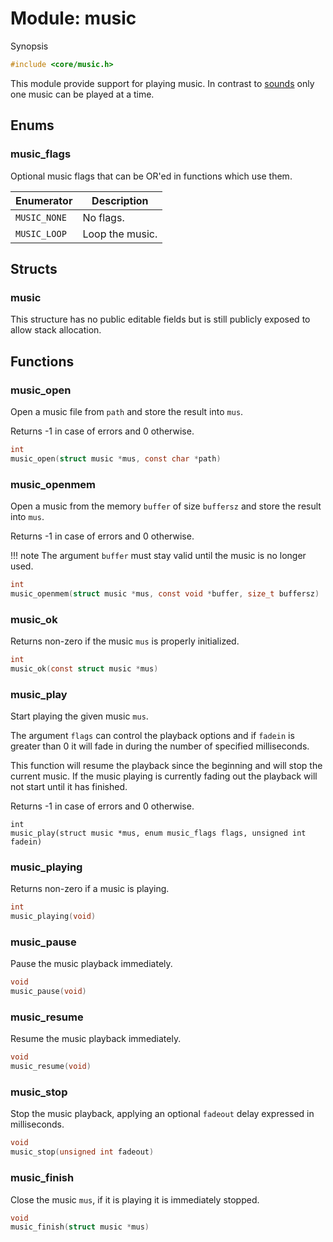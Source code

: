 # Module: music

Synopsis

```c
#include <core/music.h>
```

This module provide support for playing music. In contrast to [sounds](sound.md)
only one music can be played at a time.

## Enums

### music\_flags

Optional music flags that can be OR'ed in functions which use them.

| Enumerator   | Description     |
|--------------|-----------------|
| `MUSIC_NONE` | No flags.       |
| `MUSIC_LOOP` | Loop the music. |

## Structs

### music

This structure has no public editable fields but is still publicly exposed to
allow stack allocation.

## Functions

### music\_open

Open a music file from `path` and store the result into `mus`.

Returns -1 in case of errors and 0 otherwise.

```c
int
music_open(struct music *mus, const char *path)
```

### music\_openmem

Open a music from the memory `buffer` of size `buffersz` and store the result
into `mus`.

Returns -1 in case of errors and 0 otherwise.

!!! note
    The argument `buffer` must stay valid until the music is no longer used.

```c
int
music_openmem(struct music *mus, const void *buffer, size_t buffersz)
```

### music\_ok

Returns non-zero if the music `mus` is properly initialized.

```c
int
music_ok(const struct music *mus)
```

### music\_play

Start playing the given music `mus`.

The argument `flags` can control the playback options and if `fadein` is greater
than 0 it will fade in during the number of specified milliseconds.

This function will resume the playback since the beginning and will stop the
current music. If the music playing is currently fading out the playback will
not start until it has finished.

Returns -1 in case of errors and 0 otherwise.

```
int
music_play(struct music *mus, enum music_flags flags, unsigned int fadein)
```

### music\_playing

Returns non-zero if a music is playing.

```c
int
music_playing(void)
```

### music\_pause

Pause the music playback immediately.

```c
void
music_pause(void)
```

### music\_resume

Resume the music playback immediately.

```c
void
music_resume(void)
```

### music\_stop

Stop the music playback, applying an optional `fadeout` delay expressed in
milliseconds.

```c
void
music_stop(unsigned int fadeout)
```

### music\_finish

Close the music `mus`, if it is playing it is immediately stopped.

```c
void
music_finish(struct music *mus)
```
